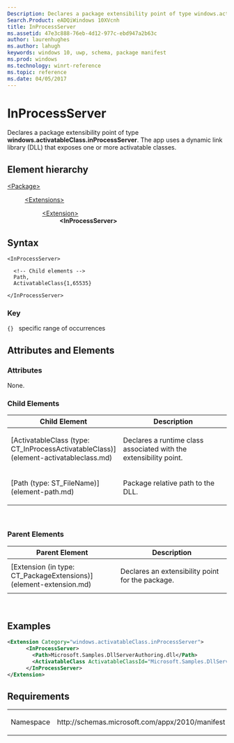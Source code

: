 ```yaml
---
Description: Declares a package extensibility point of type windows.activatableClass.inProcessServer.
Search.Product: eADQiWindows 10XVcnh
title: InProcessServer
ms.assetid: 47e3c888-76eb-4d12-977c-ebd947a2b63c
author: laurenhughes
ms.author: lahugh
keywords: windows 10, uwp, schema, package manifest
ms.prod: windows
ms.technology: winrt-reference
ms.topic: reference
ms.date: 04/05/2017
---
```


# InProcessServer


Declares a package extensibility point of type **windows.activatableClass.inProcessServer**. The app uses a dynamic link library (DLL) that exposes one or more activatable classes.

## Element hierarchy

<dl>
<dt><a href="element-package.md">&lt;Package&gt;</a></dt>
<dd>
<dl>
<dt><a href="element-extensions.md">&lt;Extensions&gt;</a></dt>
<dd>
<dl>
<dt><a href="element-extension.md">&lt;Extension&gt;</a></dt>
<dd><b>&lt;InProcessServer&gt;</b></dd>
</dl>
</dd>
</dl>
</dd>
</dl>

## Syntax

``` syntax
<InProcessServer>

  <!-- Child elements -->
  Path,
  ActivatableClass{1,65535}

</InProcessServer>
```

### Key

`{}`   specific range of occurrences

## Attributes and Elements


### Attributes

None.

### Child Elements

<table>
<colgroup>
<col width="50%" />
<col width="50%" />
</colgroup>
<thead>
<tr class="header">
<th>Child Element</th>
<th>Description</th>
</tr>
</thead>
<tbody>
<tr class="odd">
<td>[ActivatableClass (type: CT_InProcessActivatableClass)](element-activatableclass.md)</td>
<td><p>Declares a runtime class associated with the extensibility point.</p></td>
</tr>
<tr class="even">
<td>[Path (type: ST_FileName)](element-path.md)</td>
<td><p>Package relative path to the DLL.</p></td>
</tr>
</tbody>
</table>

 

### Parent Elements

<table>
<colgroup>
<col width="50%" />
<col width="50%" />
</colgroup>
<thead>
<tr class="header">
<th>Parent Element</th>
<th>Description</th>
</tr>
</thead>
<tbody>
<tr class="odd">
<td>[Extension (in type: CT_PackageExtensions)](element-extension.md)</td>
<td><p>Declares an extensibility point for the package.</p></td>
</tr>
</tbody>
</table>

 

## Examples

```XML
<Extension Category="windows.activatableClass.inProcessServer">
      <InProcessServer>
        <Path>Microsoft.Samples.DllServerAuthoring.dll</Path>
        <ActivatableClass ActivatableClassId="Microsoft.Samples.DllServerAuthoring.Toaster" ThreadingModel="both" />
      </InProcessServer>
</Extension>
```

## Requirements

<table>
<colgroup>
<col width="50%" />
<col width="50%" />
</colgroup>
<tbody>
<tr class="odd">
<td><p>Namespace</p></td>
<td><p>http://schemas.microsoft.com/appx/2010/manifest</p></td>
</tr>
</tbody>
</table>

 

 



